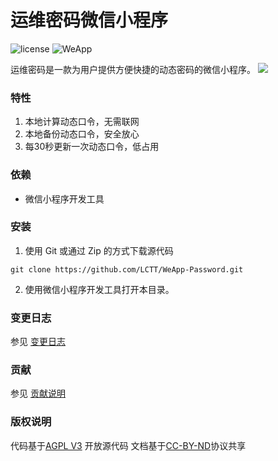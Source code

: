# 运维密码微信小程序

![license](https://img.shields.io/badge/LICENSE-AGPL-blue.svg)
![WeApp](https://img.shields.io/badge/WeChat-6.5.5-green.svg)

运维密码是一款为用户提供方便快捷的动态密码的微信小程序。
![](https://ooo.0o0.ooo/2017/03/25/58d5b56929842.jpg)

### 特性
1. 本地计算动态口令，无需联网
2. 本地备份动态口令，安全放心
3. 每30秒更新一次动态口令，低占用

### 依赖
- 微信小程序开发工具

### 安装
1. 使用 Git 或通过 Zip 的方式下载源代码

```
git clone https://github.com/LCTT/WeApp-Password.git
```
2. 使用微信小程序开发工具打开本目录。

### 变更日志
参见 [变更日志](https://github.com/LCTT/WeApp-Password/wiki/变更日志)

### 贡献
参见 [贡献说明](https://github.com/LCTT/WeApp-Password/wiki/贡献项目)

### 版权说明
代码基于[AGPL V3](LICENSE) 开放源代码
文档基于[CC-BY-ND](https://creativecommons.org/licenses/by-nd/4.0/)协议共享
